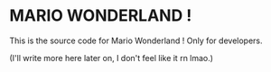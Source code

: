 # MARIO WONDERLAND !

This is the source code for Mario Wonderland !
Only for developers.

(I'll write more here later on, I don't feel like it rn lmao.)